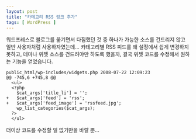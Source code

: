 ```yaml
---
layout: post
title: "카테고리 RSS 링크 추가"
tags: [ WordPress ]
---
```


워드프레스로 블로그를 옮기면서 다짐했던 것 중 하나가 가능한 소스를 건드리지 않고 일반 사용자처럼 사용하자였는데... 카테고리별 RSS 피드를 왜 설정에서 쉽게 변경하지 못하고, 테마나 위젯 소스를 건드려야만 하도록 했을까, 결국 위젯 코드를 수정해서 원하는 기능을 얻었습니다.

    public_html/wp-includes/widgets.php 2008-07-22 12:09:23
    @@ -745,6 +745,8 @@
      <ul>
      <?php
        $cat_args['title_li'] = '';
    +   $cat_args['feed'] = 'rss';
    +   $cat_args['feed_image'] = 'rssfeed.jpg';
        wp_list_categories($cat_args);
      ?>
      </ul>

더이상 코드를 수정할 일 없기만을 바랄 뿐...
